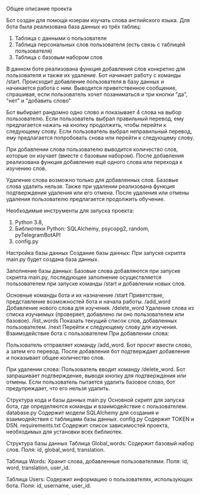 Общее описание проекта

Бот создан для помощи юзерам изучать слова английского языка.
Для бота была реализована база данных из трёх таблиц:
1. Таблица с данными о пользователе
2. Таблица персональных слов пользователя (есть связь с таблицей пользователя)
3. Таблица с базовым набором слов

В данном боте реализована функция добавления слов конкретно для пользователя и также их удаление.
Бот начинает работу с команды /start. Происходит добавление пользователя в базу данных и начинается работа с ним.
Выводится приветственное сообщение, спрашивая, если пользователь хочет позаниматься и три кнопки "да", "нет" и "добавить слово"

Бот выбирает рандомно одно слово и показывает 4 слова на выбор пользователю.
Если пользователь выбрал правильный перевод, ему предлагается нажать на кнопку продолжить, чтобы перейти к следующему слову.
Если пользователь выбрал неправильный перевод, ему предлагается попробовать снова или перейти к следующему слову.

При добавлении слова пользователю выводится количество слов, которые он изучает (вместе с базовым набором). После добавления реализована функция добавление ещё одного слова или перехода к изучению слов.

Удаление слова возможно только для добавленных слов. Базовые слова удалить нельзя.
Также при удалении реализована функция подтверждения удаления или его отмена. После удаления или отмены удаления пользователю предлагается продолжить обучение.

Необходимые инструменты для запуска проекта:
1. Python 3.8,
2. Библиотеки Python: SQLAlchemy, psycopg2, random, pyTelegramBotAPI
3. config.py

Настройка базы данных
Создание базы данных:
При запуске скрипта main.py будет создана база данных.

Заполнение базы данных:
Базовые слова добавляются при запуске скрипта main.py, последующее заполнение осуществляется пользователем при запуске команды /start и добавлении новых слов.


Основные команды бота и их назначение
/start	Приветствие, представление возможностей бота и начала работы.
/add_word	Добавление нового слова для изучения.
/delete_word	Удаление слова из списка изучаемых (проверяет, добавлено ли оно пользователем или базовое).
/list_words	Показать текущий список слов, добавленных пользователем.
/next	Перейти к следующему слову для изучения.
Взаимодействие бота с пользователем
При добавлении слова:

Пользователь отправляет команду /add_word.
Бот просит ввести слово, а затем его перевод.
После добавления бот подтверждает добавление и показывает общее количество слов.

При удалении слова:
Пользователь вводит команду /delete_word.
Бот запрашивает подтверждение, выводя кнопку для подтверждения или отмены.
Если пользователь пытается удалить базовое слово, бот предупреждает, что его нельзя удалить.

Структура кода и базы данных
main.py	Основной скрипт для запуска бота, где определяются команды и взаимодействие с пользователем.
database.py	Содержит модели SQLAlchemy для создания и взаимодействия с таблицами базы данных.
config.py	Содержит TOKEN и DSN.
requirements.txt Содержит список зависимостей проекта, необходимых для установки всех библиотек.

Структура базы данных
Таблица Global_words:
Содержит базовый набор слов.
Поля: id, global_word, translation.

Таблица Words:
Хранит слова, добавленные пользователями.
Поля: id, word, translation, user_id.

Таблица Users:
Содержит информацию о пользователях, использующих бота.
Поля: id, username, user_id.
